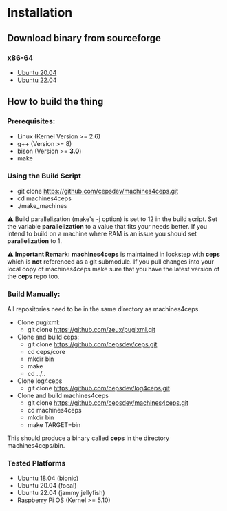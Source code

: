 # Installation
## Download binary from sourceforge
### x86-64
- [Ubuntu 20.04](https://sourceforge.net/projects/ceps-tool/files/x86-64/ubuntu-20.04)
- [Ubuntu 22.04](https://sourceforge.net/projects/ceps-tool/files/x86-64/ubuntu-22.04)
## How to build the thing

### Prerequisites:
* Linux (Kernel Version >= 2.6)
* g++ (Version >= 8)
* bison (Version >= __3.0__)
* make

### Using the Build Script
 * git clone https://github.com/cepsdev/machines4ceps.git
 * cd machines4ceps
 * ./make_machines

:warning: Build parallelization (make's -j option) is set to 12 in the build script. Set the variable __parallelization__ to a value that fits your needs better. If you intend to build on a machine where RAM is an issue you should set __parallelization__ to 1.  

:warning: __Important Remark:__ __machines4ceps__ is maintained in lockstep with __ceps__ which is __not__ referenced as a git submodule. 
If you pull changes into your local copy of machines4ceps make sure that you have the latest version of the __ceps__ repo too. 

### Build Manually:
All repositories need to be in the same directory as machines4ceps.
* Clone pugixml:
  * git clone https://github.com/zeux/pugixml.git
* Clone and build ceps:
  * git clone https://github.com/cepsdev/ceps.git
  * cd ceps/core
  * mkdir bin
  * make
  * cd ../..
* Clone log4ceps
  * git clone https://github.com/cepsdev/log4ceps.git
* Clone and build  machines4ceps
  * git clone https://github.com/cepsdev/machines4ceps.git
  * cd machines4ceps
  * mkdir bin
  * make TARGET=bin

This should produce a binary called __ceps__ in the directory machines4ceps/bin.

### Tested Platforms

* Ubuntu 18.04 (bionic)
* Ubuntu 20.04 (focal)
* Ubuntu 22.04 (jammy jellyfish)
* Raspberry Pi OS (Kernel >= 5.10)
